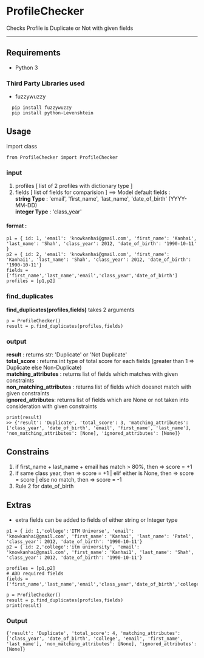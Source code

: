 # ProfileChecker
Checks Profile is Duplicate or Not with given fields


--- 
## Requirements
* Python 3 
### Third Party Libraries used
 * fuzzywuzzy 
```
  pip install fuzzywuzzy
  pip install python-Levenshtein
```
## Usage
import class
```
from ProfileChecker import ProfileChecker
```
### input
1. profiles [ list of 2 profiles with dictionary type ] 
2. fields [ list of fields for comparision ]
==> Model default fields : </br>
**string Type** : 'email', 'first_name', 'last_name', 'date_of_birth' (YYYY-MM-DD)</br>
**integer Type** : 'class_year'
 
#### format :
```
p1 = { id: 1, 'email': 'knowkanhai@gmail.com', 'first_name': 'Kanhai', 'last_name': 'Shah', 'class_year': 2012, 'date_of_birth': '1990-10-11' }
p2 = { id: 2, 'email': 'knowkanhai@gmail.com', 'first_name': 'Kanhai1', 'last_name': 'Shah', 'class_year': 2012, 'date_of_birth': '1990-10-11'}
fields = ['first_name','last_name','email','class_year','date_of_birth']
profiles = [p1,p2]
```
### find_duplicates
**find_duplicates(profiles,fields)** takes 2 arguments 
```
p = ProfileChecker()
result = p.find_duplicates(profiles,fields)
```
### output
**result** : returns str: 'Duplicate' or 'Not Duplicate'<br />
**total_score** : returns int type of total score for each fields (greater than 1 => Duplicate else Non-Duplicate) <br />
**matching_attributes** : returns list of fields which matches with given constraints <br />
**non_matching_attributes** : returns list of fields which doesnot match with given constraints <br />
**ignored_attributes**: returns list of fields which are None or not taken into consideration with given constraints <br />
```
print(result)
>> {'result': 'Duplicate', 'total_score': 3, 'matching_attributes': ['class_year', 'date_of_birth', 'email', 'first_name', 'last_name'], 'non_matching_attributes': [None], 'ignored_attributes': [None]}
```

## Constrains
1. if first_name + last_name + email has match > 80%, then => score = +1
2. if same class year, then => score = +1 | elif either is None, then => score = score | else no match, then => score = -1
3. Rule 2 for date_of_birth

## Extras
* extra fields can be added  to fields of either string or Integer type
```
p1 = { id: 1,'college':'ITM Universe', 'email': 'knowkanhai@gmail.com', 'first_name': 'Kanhai', 'last_name': 'Patel', 'class_year': 2012, 'date_of_birth': '1990-10-11'}
p2 = { id: 2,'college':'itm university', 'email': 'knowkanhai@gmail.com', 'first_name': 'Kanhai1', 'last_name': 'Shah', 'class_year': 2012, 'date_of_birth': '1990-10-11'}

profiles = [p1,p2]
# ADD required fields
fields = ['first_name','last_name','email','class_year','date_of_birth','college']

p = ProfileChecker()
result = p.find_duplicates(profiles,fields)
print(result)
```
### Output
```
{'result': 'Duplicate', 'total_score': 4, 'matching_attributes': ['class_year', 'date_of_birth', 'college', 'email', 'first_name', 'last_name'], 'non_matching_attributes': [None], 'ignored_attributes': [None]}
```

